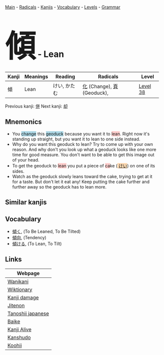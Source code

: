 <style> bigfont {font-size: 100px}</style>
[Main](../index.md) -
[Radicals](../radicals.md) -
[Kanjis](../kanjis.md) -
[Vocabulary](../vocabulary.md) -
[Levels](../levels.md) -
[Grammar](../grammar.md)
# <bigfont> 傾</bigfont> - Lean 

| Kanji | Meanings | Reading | Radicals | Level |
| --- | --- | --- | --- | --- |
| 傾 | Lean | けい, かたむ | [化](../radicals/化.md) (Change), [頁](../radicals/頁.md) (Geoduck),  | [Level 38](../levels/wk_level38.md) |

Previous kanji: [併](併.md) Next kanji: [却](却.md) 

## Mnemonics
 * You <span style="background-color:#ADD8E6"> change</span> this <span style="background-color:#ADD8E6"> geoduck</span> because you want it to <span style="background-color:#ffcccb"> lean</span>. Right now it's standing up straight, but you want it to lean to one side instead. 
* Why do you want this geoduck to lean? Try to come up with your own reason. And why don't you look up what a geoduck looks like one more time for good measure. You don't want to be able to get this image out of your head.
* To get the geoduck to <span style="background-color:#ffcccb"> lean</span> you put a piece of <span style="background-color:#ffcccb"> ca</span>ke (<span style="background-color:#fed8b1"> [けい](https://jisho.org/search/けい)</span>) on one of its sides.
* Watch as the geoduck slowly leans toward the cake, trying to get at it for a taste. But don't let it eat any! Keep putting the cake further and further away so the geoduck has to lean more.


## Similar kanjis
 


## Vocabulary
 * [傾く](../vocabulary/傾.md), (To Be Leaned, To Be Tilted)
* [傾向](../vocabulary/傾.md), (Tendency)
* [傾ける](../vocabulary/傾.md), (To Lean, To Tilt)



## Links 

| Webpage |
| --- |
| [Wanikani          ](https://www.wanikani.com/kanji/傾) |
| [Wiktionary        ](https://en.wiktionary.org/wiki/傾) |
| [Kanji damage      ](http://www.kanjidamage.com/kanji/search?utf8=✓&q=傾) |
| [Jitenon           ](https://jitenon.com/kanji/傾) |
| [Tanoshii japanese ](https://www.tanoshiijapanese.com/dictionary/kanji.cfm?k=傾) |
| [Baike             ](https://baike.baidu.com/item/傾) |
| [Kanji Alive       ](https://app.kanjialive.com/傾) |
| [Kanshudo          ](https://www.kanshudo.com/searchmn?q=傾) |
| [Koohii            ](https://kanji.koohii.com/study/kanji/傾) |
